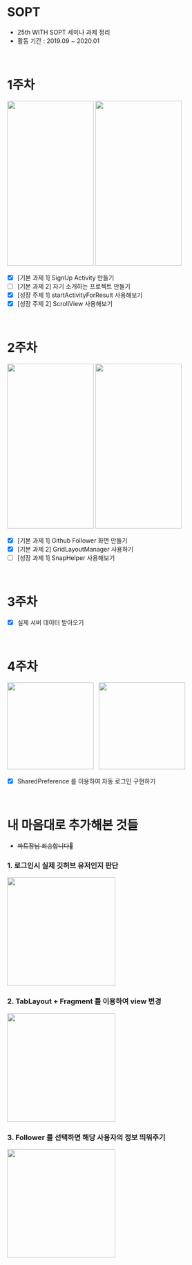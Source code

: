 # SOPT

 - 25th WITH SOPT 세미나 과제 정리
 - 활동 기간 : 2019.09 ~ 2020.01

<br/>

# 1주차

<div>
<img src="https://user-images.githubusercontent.com/55652161/97409121-7830d680-1940-11eb-8853-e869e58dfab8.JPG" width = "200" height = "380">
<img src="https://user-images.githubusercontent.com/55652161/97409762-7e738280-1941-11eb-852f-d6e0309ddf74.gif" width = "200" height = "380">
</div>

 - [x] [기본 과제 1] SignUp Activity 만들기
 - [ ] [기본 과제 2] 자기 소개하는 프로젝트 만들기
 - [x] [성장 주제 1] startActivityForResult 사용해보기
 - [x] [성장 주제 2] ScrollView 사용해보기

<br/>

# 2주차

<div>
<img src="https://user-images.githubusercontent.com/55652161/97409767-803d4600-1941-11eb-8ea9-b2d1dfda2d16.JPG" width = "200" height = "380">
<img src="https://user-images.githubusercontent.com/55652161/97409774-82070980-1941-11eb-9148-f6050aa4eae3.JPG" width = "200" height = "380">
</div>

 - [x] [기본 과제 1] Github Follower 화면 만들기
 - [x] [기본 과제 2] GridLayoutManager 사용하기
 - [ ] [성장 과제 1] SnapHelper 사용해보기

<br/>

# 3주차

 - [x] 실제 서버 데이터 받아오기

<br/>

# 4주차
<div>
<img src="https://user-images.githubusercontent.com/55652161/97412183-90a2f000-1944-11eb-96ff-ec765020c7e2.gif" width="200">
&nbsp;
<img src="https://user-images.githubusercontent.com/55652161/97412206-98fb2b00-1944-11eb-8531-da6a8593613a.gif" width="200">
</div>

 - [x] SharedPreference 를 이용하여 자동 로그인 구현하기

<br/>

# 내 마음대로 추가해본 것들

 - ~~파트장님 죄송합니다🙏~~

### 1. 로그인시 실제 깃허브 유저인지 판단
<img src ="https://user-images.githubusercontent.com/55652161/97410188-170a0280-1942-11eb-94ed-ead83a8119d0.gif" width ="250">

<br/>

### 2. TabLayout + Fragment 를 이용하여 view 변경
<img src="https://user-images.githubusercontent.com/55652161/97411300-68ff5800-1943-11eb-818b-8d412cd601c3.gif" width = "250">

<br/>

### 3. Follower 를 선택하면 해당 사용자의 정보 띄워주기
<img src="https://user-images.githubusercontent.com/55652161/97411482-ab289980-1943-11eb-9d02-b9139fc6b964.gif" width="250">
